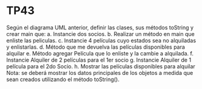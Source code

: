 # TP43
Según el diagrama UML anterior, definir las clases, sus métodos toString y crear main que:
a. Instancie dos socios.
b. Realizar un método en main que enliste las peliculas.
c. Instancie 4 películas cuyo estados sea no alquiladas y enlistarlas.
d. Método que me devuelva las películas disponibles para alquilar
e. Método agregar Película que lo enliste y la cambie a alquilada.
f. Instancie Alquiler de 2 películas para el 1er socio
g. Instancie Alquiler de 1 película para el 2do Socio.
h. Mostrar las películas disponibles para alquilar
Nota: se deberá mostrar los datos principales de los objetos a medida que sean creados utilizando el método toString().

